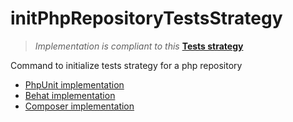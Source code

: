 # initPhpRepositoryTestsStrategy

> *Implementation is compliant to this* **[Tests strategy](https://github.com/yoanm/Readme/blob/master/README.md#tests-strategy)**

Command to initialize tests strategy for a php repository

* [PhpUnit implementation](./doc/PHPUNIT_IMPLEMENTATION.md)
* [Behat implementation]()
* [Composer implementation]()
